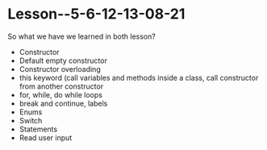 # Lesson--5-6-12-13-08-21

So what we have we learned in both lesson?

- Constructor
- Default empty constructor
- Constructor overloading
- this keyword (call variables and methods inside a class, call constructor from another constructor
- for, while, do while loops
- break and continue, labels
- Enums
- Switch
- Statements
- Read user input
